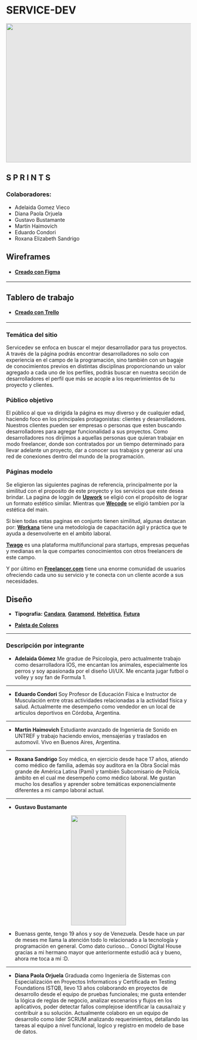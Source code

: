 # SERVICE-DEV

<img style="display: block;-webkit-user-select: none;margin: auto;cursor: zoom-in;background-color: hsl(0, 0%, 90%);transition: background-color 300ms;" src="https://i.postimg.cc/fbNK0mWN/logo-Principal.png" width="505" height="379">

## S P R I N T S

### Colaboradores:
- Adelaida Gomez Vieco
- Diana Paola Orjuela
- Gustavo Bustamante
- Martín Haimovich
- Eduardo Condori
- Roxana Elizabeth Sandrigo

## Wireframes

- #### [Creado con Figma](https://www.figma.com/file/pqc8lVhQFlVaHW5h6H1BsW/WireFrames-ServeDev?type=design&node-id=101-14&mode=design&t=D8WlCbr0BG508v3L-4 "Figma")

------------

## Tablero de trabajo

- #### [Creado con Trello](https://trello.com/b/0Ry472m3/grupo7servicedev "Trello")

------------

### Temática del sitio

Servicedev se enfoca en buscar el mejor desarrollador para tus proyectos. A través de la página
podrás encontrar desarrolladores no solo con experiencia en el campo de la programación, sino 
también con un bagaje de conocimientos previos en distintas disciplinas proporcionando un valor 
agregado a cada uno de los perfiles, podrás buscar en nuestra sección de desarrolladores el 
perfil que más se acople a los requerimientos de tu proyecto y clientes.

### Público objetivo

El público al que va dirigida la página es muy diverso y de cualquier edad, haciendo foco en 
los principales protagonistas: clientes y desarrolladores. 
Nuestros clientes pueden ser empresas o personas que esten buscando desarrolladores para agregar
funcionalidad a sus proyectos.
Como desarrolladores nos dirijimos a aquellas personas que quieran trabajar en modo freelancer,
donde son contratados por un tiempo determinado para llevar adelante un proyecto, dar a conocer
sus trabajos y generar así una red de conexiones dentro del mundo de la programación.

### Páginas modelo

Se eligieron las siguientes paginas de referencia, principalmente por la 
similitud con el proposito de este proyecto y los servicios que este desea 
brindar. La pagina de loggin de **[Upwork](https://www.upwork.com/ab/account-security/login "Upwork")** se eligió con el propósito de lograr 
un formato estético similar. Mientras que **[Wecode](https://wecode.io/es/ "Wecode")** se eligió tambien por 
la estética del main.

Si bien todas estas paginas en conjunto tienen similitud, algunas destacan por:
**[Workana](https://www.workana.com/es "Workana")** tiene una metodologia de capacitación ágil y práctica que te ayuda a desenvolverte en el ambito laboral.

**[Twago](https://twago.talent-pool.com/ "Twago")** es una plataforma multifuncional para startups, empresas pequeñas y medianas en la que compartes conocimientos con otros freelancers de este campo.

Y por último en **[Freelancer.com](https://www.freelancer.com/ "Freelancer.com")** tiene una enorme comunidad de usuarios ofreciendo cada uno su servicio y te conecta con un cliente acorde a sus necesidades.

## Diseño

- **Tipografia:** **[Candara](https://es.wikipedia.org/wiki/Candara "Candara")**, **[Garamond](https://es.wikipedia.org/wiki/Garamond "Garamond")**, **[Helvética](https://es.wikipedia.org/wiki/Helvética "Helvética")**, **[Futura](https://es.wikipedia.org/wiki/Futura "Futura")**

- **[Paleta de Colores](https://coolors.co/313438-4963ba-33577d-4980b1-8092a4 "Paleta de Colores")**

------------

### Descripción por integrante

- **Adelaida Gómez**
Me gradue de Psicologia, pero actualmente trabajo como desarrolladora IOS, me encantan los animales, especialmente los perros y soy apasionada por el diseño UI/UX. Me encanta jugar futbol o volley y soy fan de Formula 1.

------------

- **Eduardo Condori**
Soy Profesor de Educación Física e Instructor de Musculación entre otras actividades relacionadas a la actividad física y salud. Actualmente me desempeño como vendedor en un local de articulos deportivos en Córdoba, Argentina.

------------

- **Martin Haimovich**
Estudiante avanzado de Ingenieria de Sonido en UNTREF y trabajo haciendo envios, mensajerias y traslados en automovil. Vivo en Buenos Aires, Argentina.

------------

- **Roxana Sandrigo**
Soy médica, en ejercicio desde hace 17 años, atiendo como médico de familia, además soy auditora en la Obra Social más grande de América Latina (Pami) y también Subcomisario de Policía, ámbito en el cual me desempeño como médico laboral. 
Me gustan mucho los desafíos y aprender sobre temáticas exponencialmente diferentes a mi campo laboral actual.

------------

- **Gustavo Bustamante**

<img style="display: block;-webkit-user-select: none;margin: auto;cursor: zoom-in;background-color: hsl(0, 0%, 90%);transition: background-color 300ms;" src="https://i.postimg.cc/yd6M4WGF/perfil-digital-house.jpg" width="150" height="300">

- Buenass gente, tengo 19 años y soy de Venezuela. Desde hace un par de meses me llama la atención todo lo relacionado a la tecnología y programación en general.
Como dato curioso... Conocí Digital House gracias a mi hermano mayor que anteriormente estudió acá y bueno, ahora me toca a mí :D.

------------

- **Diana Paola Orjuela**
Graduada como Ingenieria de Sistemas con Especialización en Proyectos Informaticos y Certificada en Testing Foundations ISTQB, llevo 13 años colaborando en proyectos de desarrollo desde el equipo de pruebas funcionales; me gusta entender la lógica de reglas de negocio, analizar escenarios y flujos en los aplicativos, poder detectar fallos complejose identificar la causa/raiz y contribuir a su solución.
Actualmente colaboro en un equipo de desarrollo como lider SCRUM analizando requerimientos, detallando las tareas al equipo a nivel funcional, logico y registro en modelo de base de datos.
